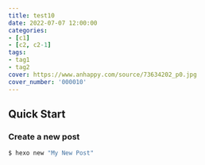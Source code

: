 ```yaml
---
title: test10
date: 2022-07-07 12:00:00
categories:
- [c1]
- [c2, c2-1]
tags:
- tag1
- tag2
cover: https://www.anhappy.com/source/73634202_p0.jpg
cover_number: '000010'
---
```

## Quick Start

### Create a new post

``` bash
$ hexo new "My New Post"
```
